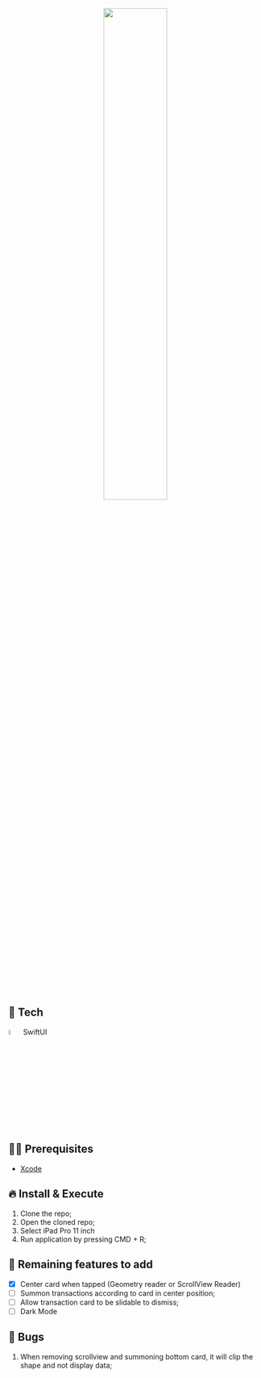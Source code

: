 <p align="center">
  <img src="https://github.com/Fimba-Code/CardMotion-SwiftUI/blob/master/Card%20Motion/Video%20Asset/ezgif.com-video-to-gif.gif" width="50%" height="50%"/>
</p>

## 🚀 Tech

<div>
<img src="https://external-content.duckduckgo.com/iu/?u=https%3A%2F%2F2.bp.blogspot.com%2F-j6GnzMTBe4w%2FXQcSyjNPHLI%2FAAAAAAAAc3I%2FBGKE5e_83-gcpFVYRtXH9MVsBIJSEyjBACLcBGAs%2Fs1600%2FSwiftUI.png&f=1&nofb=1" width="5%" height="5%"> SwiftUI
</div>


## ✋🏻 Prerequisites

- [Xcode](https://developer.apple.com/xcode/)


## 🔥 Install & Execute

1. Clone the repo;
2. Open the cloned repo;
3. Select iPad Pro 11 inch
4. Run application by pressing CMD + R;
  
## 📝 Remaining features to add

- [x] Center card when tapped (Geometry reader or ScrollView Reader)
- [ ]  Summon transactions according to card in center position;
- [ ] Allow transaction card to be slidable to dismiss;
- [ ] Dark Mode

## 🦟 Bugs
1. When removing scrollview and summoning bottom card, it will clip the shape and not display data;
